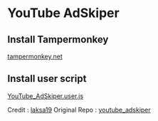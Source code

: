 # YouTube AdSkiper

## Install Tampermonkey
[tampermonkey.net](https://tampermonkey.net)

## Install user script
[YouTube_AdSkiper.user.js](https://github.com/laksa19/youtube_adskiper/raw/master/youtube_adskiper.user.js)

Credit : [laksa19](https://github.com/laksa19/)
Original Repo : [youtube_adskiper](https://github.com/laksa19/youtube_adskiper)
